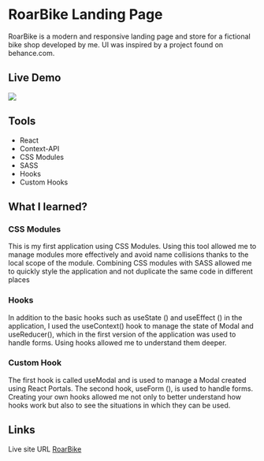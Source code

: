 # RoarBike Landing Page

RoarBike is a modern and responsive landing page and store for a fictional bike shop developed by me. UI was inspired by a project found on behance.com.

## Live Demo

![](./demo/demo.gif)

## Tools

- React
- Context-API
- CSS Modules
- SASS
- Hooks
- Custom Hooks

## What I learned?

### CSS Modules

This is my first application using CSS Modules. Using this tool allowed me to manage modules more effectively and avoid name collisions thanks to the local scope of the module. Combining CSS modules with SASS allowed me to quickly style the application and not duplicate the same code in different places

### Hooks

In addition to the basic hooks such as useState () and useEffect () in the application, I used the useContext() hook to manage the state of Modal and useReducer(), which in the first version of the application was used to handle forms. Using hooks allowed me to understand them deeper.

### Custom Hook

The first hook is called useModal and is used to manage a Modal created using React Portals. The second hook, useForm (), is used to handle forms.
Creating your own hooks allowed me not only to better understand how hooks work but also to see the situations in which they can be used.

## Links

Live site URL [RoarBike](https://roarbikes.vercel.app)
